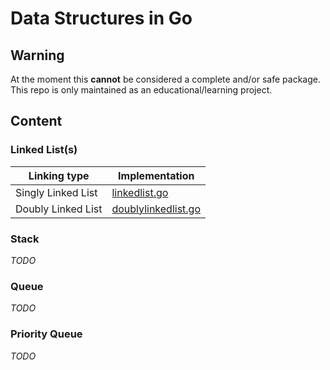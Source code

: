 # Data Structures in Go

## Warning

At the moment this **cannot** be considered a complete and/or safe package. This repo is only maintained as an educational/learning project.

## Content

### Linked List(s)

| Linking type       | Implementation                                                                                                              |
| ------------------ | --------------------------------------------------------------------------------------------------------------------------- |
| Singly Linked List | [linkedlist.go](https://github.com/BuriedInTheGround/datastructures/blob/master/linkedlist/linkedlist.go)                   |
| Doubly Linked List | [doublylinkedlist.go](https://github.com/BuriedInTheGround/datastructures/blob/master/doublylinkedlist/doublylinkedlist.go) |

### Stack

*TODO*

### Queue

*TODO*

### Priority Queue

*TODO*

